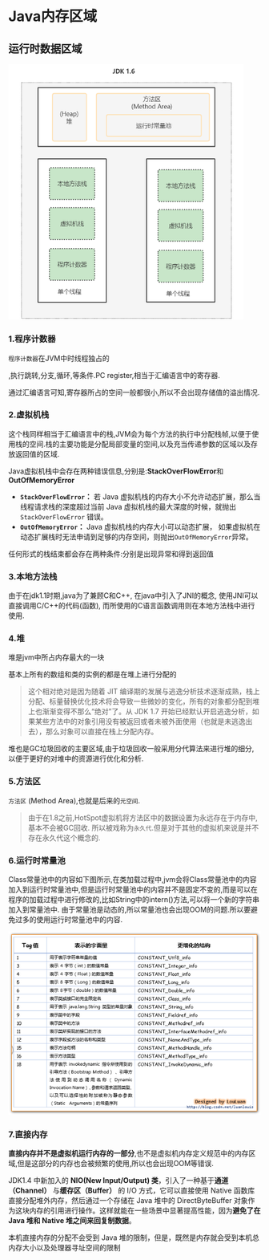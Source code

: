 # Java内存区域

## 运行时数据区域

<img src="Java内存区域.assets/image-20210720175844775.png" alt="image-20210720175844775" style="zoom:67%;" />

### 1.程序计数器

`程序计数器`在JVM中时线程独占的

,执行跳转,分支,循环,等条件.PC register,相当于汇编语言中的寄存器.

通过汇编语言可知,寄存器所占的空间一般都很小,所以不会出现存储值的溢出情况.

### 2.虚拟机栈

这个栈同样相当于汇编语言中的栈,JVM会为每个方法的执行中分配栈帧,以便于使用栈的空间.栈的主要功能是分配局部变量的空间,以及充当传递参数的区域以及存放返回值的区域.

Java虚拟机栈中会存在两种错误信息,分别是:**StackOverFlowError**和**OutOfMemoryError**

- **`StackOverFlowError`：** 若 Java 虚拟机栈的内存大小不允许动态扩展，那么当线程请求栈的深度超过当前 Java 虚拟机栈的最大深度的时候，就抛出 `StackOverFlowError` 错误。
- **`OutOfMemoryError`：** Java 虚拟机栈的内存大小可以动态扩展， 如果虚拟机在动态扩展栈时无法申请到足够的内存空间，则抛出`OutOfMemoryError`异常。

任何形式的栈结束都会存在两种条件:分别是出现异常和得到返回值

### 3.本地方法栈

由于在jdk1.1时期,java为了兼顾C和C++, 在java中引入了JNI的概念, 使用JNI可以直接调用C/C++的代码(函数), 而所使用的C语言函数调用则在本地方法栈中进行使用.

### 4.堆

堆是jvm中所占内存最大的一块

基本上所有的数组和类的实例的都是在堆上进行分配的

> 这个相对绝对是因为随着 JIT 编译期的发展与逃逸分析技术逐渐成熟，栈上分配、标量替换优化技术将会导致一些微妙的变化，所有的对象都分配到堆上也渐渐变得不那么“绝对”了。从 JDK 1.7 开始已经默认开启逃逸分析，如果某些方法中的对象引用没有被返回或者未被外面使用（也就是未逃逸出去），那么对象可以直接在栈上分配内存。

堆也是GC垃圾回收的主要区域,由于垃圾回收一般采用分代算法来进行堆的细分,以便于更好的对堆中的资源进行优化和分析.



### 5.方法区

 `方法区` (Method Area),也就是后来的`元空间`.

> 由于在1.8之前,HotSpot虚拟机将方法区中的数据设置为永远存在于内存中,基本不会被GC回收. 所以被戏称为`永久代`.但是对于其他的虚拟机来说是并不存在永久代这个概念的.

### 6.运行时常量池

Class常量池中的内容如下图所示,在类加载过程中,jvm会将Class常量池中的内容加入到运行时常量池中,但是运行时常量池中的内容并不是固定不变的,而是可以在程序的加载过程中进行修改的,比如String中的intern()方法,可以将一个新的字符串加入到常量池中. 由于常量池是动态的,所以常量池也会出现OOM的问题.所以要避免过多的使用运行时常量池中的内容.

![img](Java内存区域.assets/20141010142338127)

### 7.直接内存

**直接内存并不是虚拟机运行内存的一部分**,也不是虚拟机内存定义规范中的内存区域,但是这部分的内存也会被频繁的使用,所以也会出现OOM等错误.

JDK1.4 中新加入的 **NIO(New Input/Output) 类**，引入了一种基于**通道（Channel）** 与**缓存区（Buffer）** 的 I/O 方式，它可以直接使用 Native 函数库直接分配堆外内存，然后通过一个存储在 Java 堆中的 DirectByteBuffer 对象作为这块内存的引用进行操作。这样就能在一些场景中显著提高性能，因为**避免了在 Java 堆和 Native 堆之间来回复制数据**。

本机直接内存的分配不会受到 Java 堆的限制，但是，既然是内存就会受到本机总内存大小以及处理器寻址空间的限制